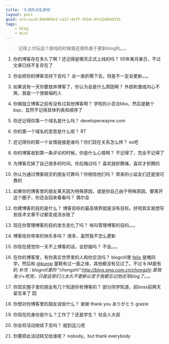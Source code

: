 ```yaml
---
title: '久违的点名游戏'
layout: post
guid: urn:uuid:89e905e1-ca17-4eff-91bd-dfe22d64d335
tags:
    - blog
    - misc
---
```


> 记得上次玩这个游戏的时候我还很热衷于更新blog的。。。

1. 你的博客存在多久了啊？还记得是哪天正式上线的吗？
05年某月某日，不过文章已经不复存在了

2. 你会把你的博客坚持下去吗？
会一直折腾下去，但是不一定会更新。。。

3. 如果说有一天你要放弃博客了，你认为会是什么原因啊？
外部刺激或内心不爽，我是一个很极端的人

4. 你做独立博客之前有没有过其他博客啊？
学校的小百合bbs，然后是数个bsp，显然不记得具体列表和顺序了

5. 你还记得你第一个域名是什么吗？
developerwayne.com

6. 你的第一个域名的意思是什么呢？
RT

7. 还记得你的第一个友情链接是谁吗？你们现在关系怎么样？
ex吧

8. 你的博客收到第一条评论的时候，你是什么心情啊？
不记得了，完全不记得了

9. 为博客花掉了自己很多的时间，你后悔过吗？
喜欢就折腾咯，喜欢才折腾的

10. 你认为通过博客结交的朋友可靠吗？你相信他们吗？
常来的小盆友们还是很可靠的

11. 如果你的博客里的朋友某天因为特殊原因，或是你自己由于特殊原因，要离开这个圈子，你还会回来看看吗？
偶尔会

12. 你建博客的目的是什么？
博客目标的最高境界就是没有目标。好吧其实我想写些技术文章不过都变成流水账了

13. 现在你管理博客的目的发生变化了吗？
啥叫管理博客的目的。。。

14. 博客给你带来的快乐多吗？
很多，虽然我不怎么更新

15. 你现在感觉你一天不上博客的话，会舒服吗？
不会。。。

16. 在你的博客里，有你真实世界里的人和你交流吗？
blogroll里 [felix](http://boke.name/citizen/) 是俺同学，然后和 [@kurop](http://flyku.ro) 童鞋有过一面之缘，其他都没有见过了。不过 <del>S</del> IM是有的
*补充：blogroll里的 "chongzhi":http://blog.sina.com.cn/chongzhi 是我发小+死党，只是这哥们儿太久不更新以至于我都忘记他还写blog了。。。*

17. 你现实圈子里的朋友有几个知道你有博客的？
部分同学知道，前boss前两天留言来了 囧

18. 你想对你博客里的朋友说些什么？
谢谢 thank you ありがとう grazie

19. 你现在的身份是什么？工作了？还是学生？
社会人大叔

20. 你会将活动继续下去吗？
就到这儿吧

21. 你要把此活动转交给谁呢？
nobody。but thank everybody

